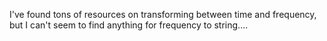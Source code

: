 I've found tons of resources on transforming between time and frequency, but I can't seem to find anything for frequency to string....